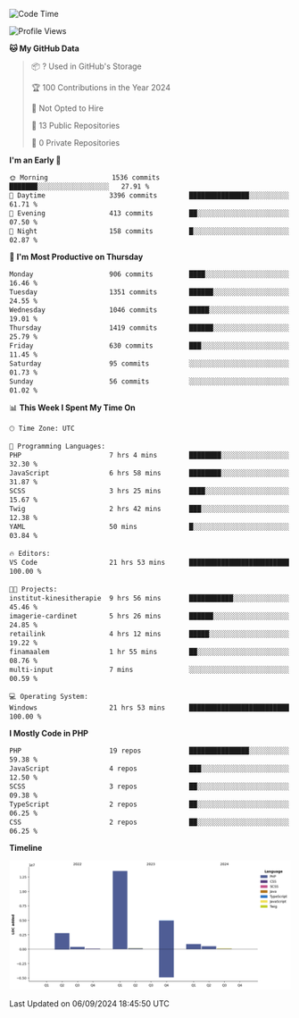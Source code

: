 <!--START_SECTION:waka-->
![Code Time](http://img.shields.io/badge/Code%20Time-1%2C881%20hrs%2010%20mins-blue)

![Profile Views](http://img.shields.io/badge/Profile%20Views-0-blue)

**🐱 My GitHub Data** 

> 📦 ? Used in GitHub's Storage 
 > 
> 🏆 100 Contributions in the Year 2024
 > 
> 🚫 Not Opted to Hire
 > 
> 📜 13 Public Repositories 
 > 
> 🔑 0 Private Repositories 
 > 
**I'm an Early 🐤** 

```text
🌞 Morning                1536 commits        ███████░░░░░░░░░░░░░░░░░░   27.91 % 
🌆 Daytime                3396 commits        ███████████████░░░░░░░░░░   61.71 % 
🌃 Evening                413 commits         ██░░░░░░░░░░░░░░░░░░░░░░░   07.50 % 
🌙 Night                  158 commits         █░░░░░░░░░░░░░░░░░░░░░░░░   02.87 % 
```
📅 **I'm Most Productive on Thursday** 

```text
Monday                   906 commits         ████░░░░░░░░░░░░░░░░░░░░░   16.46 % 
Tuesday                  1351 commits        ██████░░░░░░░░░░░░░░░░░░░   24.55 % 
Wednesday                1046 commits        █████░░░░░░░░░░░░░░░░░░░░   19.01 % 
Thursday                 1419 commits        ██████░░░░░░░░░░░░░░░░░░░   25.79 % 
Friday                   630 commits         ███░░░░░░░░░░░░░░░░░░░░░░   11.45 % 
Saturday                 95 commits          ░░░░░░░░░░░░░░░░░░░░░░░░░   01.73 % 
Sunday                   56 commits          ░░░░░░░░░░░░░░░░░░░░░░░░░   01.02 % 
```


📊 **This Week I Spent My Time On** 

```text
🕑︎ Time Zone: UTC

💬 Programming Languages: 
PHP                      7 hrs 4 mins        ████████░░░░░░░░░░░░░░░░░   32.30 % 
JavaScript               6 hrs 58 mins       ████████░░░░░░░░░░░░░░░░░   31.87 % 
SCSS                     3 hrs 25 mins       ████░░░░░░░░░░░░░░░░░░░░░   15.67 % 
Twig                     2 hrs 42 mins       ███░░░░░░░░░░░░░░░░░░░░░░   12.38 % 
YAML                     50 mins             █░░░░░░░░░░░░░░░░░░░░░░░░   03.84 % 

🔥 Editors: 
VS Code                  21 hrs 53 mins      █████████████████████████   100.00 % 

🐱‍💻 Projects: 
institut-kinesitherapie  9 hrs 56 mins       ███████████░░░░░░░░░░░░░░   45.46 % 
imagerie-cardinet        5 hrs 26 mins       ██████░░░░░░░░░░░░░░░░░░░   24.85 % 
retailink                4 hrs 12 mins       █████░░░░░░░░░░░░░░░░░░░░   19.22 % 
finamaalem               1 hr 55 mins        ██░░░░░░░░░░░░░░░░░░░░░░░   08.76 % 
multi-input              7 mins              ░░░░░░░░░░░░░░░░░░░░░░░░░   00.59 % 

💻 Operating System: 
Windows                  21 hrs 53 mins      █████████████████████████   100.00 % 
```

**I Mostly Code in PHP** 

```text
PHP                      19 repos            ███████████████░░░░░░░░░░   59.38 % 
JavaScript               4 repos             ███░░░░░░░░░░░░░░░░░░░░░░   12.50 % 
SCSS                     3 repos             ██░░░░░░░░░░░░░░░░░░░░░░░   09.38 % 
TypeScript               2 repos             ██░░░░░░░░░░░░░░░░░░░░░░░   06.25 % 
CSS                      2 repos             ██░░░░░░░░░░░░░░░░░░░░░░░   06.25 % 
```



**Timeline**

![Lines of Code chart](https://raw.githubusercontent.com/tahar-elgunaoui/tahar-elgunaoui/main/assets/bar_graph.png)


 Last Updated on 06/09/2024 18:45:50 UTC
<!--END_SECTION:waka-->
